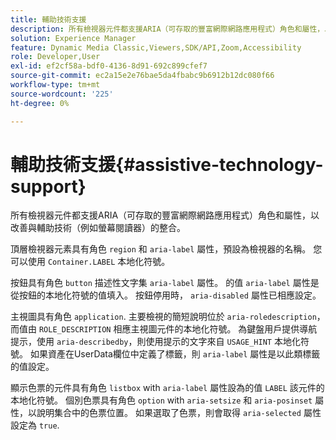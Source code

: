 ```yaml
---
title: 輔助技術支援
description: 所有檢視器元件都支援ARIA（可存取的豐富網際網路應用程式）角色和屬性，以改善與輔助技術（例如螢幕閱讀器）的整合。
solution: Experience Manager
feature: Dynamic Media Classic,Viewers,SDK/API,Zoom,Accessibility
role: Developer,User
exl-id: ef2cf58a-bdf0-4136-8d91-692c899cfef7
source-git-commit: ec2a15e2e76bae5da4fbabc9b6912b12dc080f66
workflow-type: tm+mt
source-wordcount: '225'
ht-degree: 0%

---
```


# 輔助技術支援{#assistive-technology-support}

所有檢視器元件都支援ARIA（可存取的豐富網際網路應用程式）角色和屬性，以改善與輔助技術（例如螢幕閱讀器）的整合。

頂層檢視器元素具有角色 `region` 和 `aria-label` 屬性，預設為檢視器的名稱。 您可以使用 `Container.LABEL` 本地化符號。

按鈕具有角色 `button` 描述性文字集 `aria-label` 屬性。 的值 `aria-label` 屬性是從按鈕的本地化符號的值填入。 按鈕停用時， `aria-disabled` 屬性已相應設定。

主視圖具有角色 `application`. 主要檢視的簡短說明位於 `aria-roledescription`，而值由 `ROLE_DESCRIPTION` 相應主視圖元件的本地化符號。 為鍵盤用戶提供導航提示，使用 `aria-describedby`，則使用提示的文字來自 `USAGE_HINT` 本地化符號。 如果資產在UserData欄位中定義了標籤，則 `aria-label` 屬性是以此類標籤的值設定。

顯示色票的元件具有角色 `listbox` with `aria-label` 屬性設為的值 `LABEL` 該元件的本地化符號。 個別色票具有角色 `option` with `aria-setsize` 和 `aria-posinset` 屬性，以說明集合中的色票位置。 如果選取了色票，則會取得 `aria-selected` 屬性設定為 `true`.
